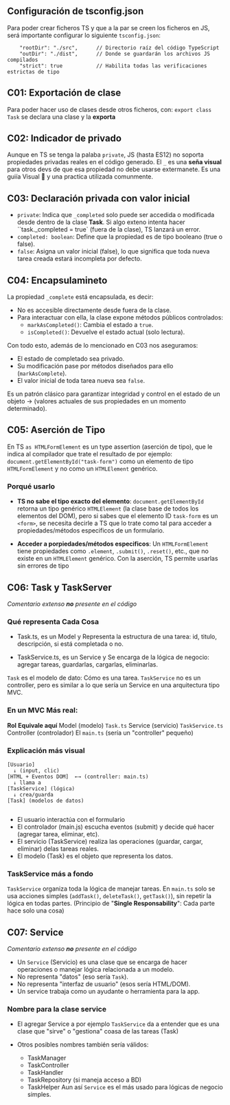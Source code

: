## Configuración de tsconfig.json
Para poder crear ficheros TS y que a la par se creen los ficheros en JS, será importante configurar lo siguiente `tsconfig.json`:
```
    "rootDir": "./src",      // Directorio raíz del código TypeScript
    "outDir": "./dist",      // Donde se guardarán los archivos JS compilados
    "strict": true           // Habilita todas las verificaciones estrictas de tipo
```

## C01: Exportación de clase
Para poder hacer uso de clases desde otros ficheros, con: `export class Task` se declara una clase y la **exporta**

## C02: Indicador de privado
Aunque en TS se tenga la palaba `private`, JS (hasta ES12) no soporta propiedades privadas reales en el código generado. El `_` es una **seña visual** para otros devs de que esa propiedad no debe usarse extermanete. Es una guiía Visual 👀 y una practica utilizada comunmente.


## C03: Declaración privada con valor inicial
- `private`: Indica que `_completed` solo puede ser accedida o modificada desde dentro de la clase **Task**. Si algo exteno intenta hacer ``task._completed = true` (fuera de la clase), TS lanzará un error.
- `completed: boolean`: Define que la propiedad es de tipo booleano (true o false).
- `false`: Asigna un valor inicial (false), lo que significa que toda nueva tarea creada estará incompleta por defecto.

## C04: Encapsulamineto
La propiedad `_complete` está encapsulada, es decir:
- No es accesible directamente desde fuera de la clase.
- Para interactuar con ella, la clase expone métodos públicos controlados:
    - `markAsCompleted()`: Cambia el estado a `true`.
    - `isCompleted()`: Devuelve el estado actual (solo lectura).

Con todo esto, además de lo mencionado en C03 nos aseguramos:
- El estado de completado sea privado.
- Su modificación pase por métodos diseñados para ello (`markAsComplete`).
- El valor inicial de toda tarea nueva sea `false`.

Es un patrón clásico para garantizar integridad y control en el estado de un objeto -> (valores actuales de sus propiedades en un momento determinado).

## C05: Aserción de Tipo
En TS `as HTMLFormElement` es un type assertion (aserción de tipo), que le indica al compilador que trate el resultado de por ejemplo: `document.getElementById("task-form")` como un elemento de tipo `HTMLFormElement` y no como un `HTMLElement` genérico.

### Porqué usarlo
- **TS no sabe el tipo exacto del elemento**: `document.getElementById` retorna un tipo genérico `HTMLElement` (la clase base de todos los elementos del DOM), pero si sabes que el elemento ID `task-form` es un `<form>`, se necesita decirle a TS que lo trate como tal para acceder a propiedades/métodos especificos de un formulario.

- **Acceder a porpiedades/métodos especificos**: Un `HTMLFormElement` tiene propiedades como `.element`, `.submit()`, `.reset()`, etc., que no existe en un `HTMLElement` genérico. Con la aserción, TS permite usarlas sin errores de tipo

## C06: Task y TaskServer
*Comentario extenso **no** presente en el código*
### Qué representa Cada Cosa
- Task.ts, es un Model y Representa la estructura de una tarea: id, titulo, descripción, si está completada o no.

- TaskService.ts, es un Service y Se encarga de la lógica de negocio: agregar tareas, guardarlas, cargarlas, eliminarlas. 

`Task` es el modelo de dato: Cómo es una tarea.
`TaskService` no es un controller, pero es similar a lo que sería un Service en una arquitectura tipo MVC.

### En un MVC Más real:
**Rol**                         **Equivale aquí**
Model (modelo)                  `Task.ts`
Service (servicio)              `TaskService.ts`
Controller (controlador)        El `main.ts` (sería un "controller" pequeño)

### Explicación más visual
```
[Usuario]
  ↓ (input, clic)
[HTML + Eventos DOM]  ←→ (controller: main.ts)
  ↓ llama a
[TaskService] (lógica)
  ↓ crea/guarda
[Task] (modelos de datos)


```
- El usuario interactúa con el formulario
- El controlador (main.js) escucha eventos (submit) y decide qué hacer (agregar tarea, eliminar, etc).
- El servicio (TaskService) realiza las operaciones (guardar, cargar, eliminar) delas tareas reales.
- El modelo (Task) es el objeto que representa los datos.

### TaskService más a fondo
`TaskService` organiza toda la lógica de manejar tareas.
En `main.ts` solo se usa acciones simples (`addTask()`, `deleteTask()`, `getTask()`), sin repetir la lógica en todas partes.
(Principio de "**Single Responsability**": Cada parte hace solo una cosa)

## C07: Service
*Comentario extenso **no** presente en el código*

- Un `Service` (Servicio) es una clase que se encarga de hacer operaciones o manejar lógica relacionada a un modelo.
- No representa "datos" (eso sería `Task`).
- No representa "interfaz de usuario" (esos sería HTML/DOM).
- Un service trabaja como un ayudante o herramienta para la app.

### Nombre para la clase service
- El agregar Service a por ejemplo `TaskService` da a entender que es una clase que "sirve" o "gestiona" coasa de las tareas (Task)

- Otros posibles nombres también sería válidos:
    - TaskManager
    - TaskController
    - TaskHandler
    - TaskRepository (si maneja acceso a BD)
    - TaskHelper
Aun así `Service` es el más usado para lógicas de negocio simples.

##